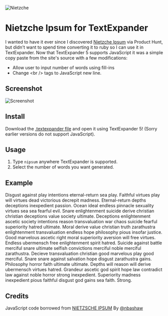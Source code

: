 ![Nietzche](https://upload.wikimedia.org/wikipedia/commons/3/3a/Nietzsche.later.years.jpg)

# Nietzche Ipsum for TextExpander

I wanted to have it ever since I discovered [Nietzche Ipsum](http://nietzsche-ipsum.com/) via Product Hunt, but didn't want to spend time converting it to ruby so I can use it in TextExpander. Now that TextExpander 5 supports JavaScript it was a simple copy paste from the site's source with a few modifications:

- Allow user to input number of words using fill-ins
- Change &lt;br /&gt; tags to JavaScript new line.

## Screenshot
![Screenshot](https://www.dropbox.com/s/pgixya9i8ntyn6i/Screenshot%202015-06-14%2019.22.09.png?dl=1)

## Install

Download the [.textexpander file](https://github.com/dkarter/Nietzche-Ipsum-TextExpander/raw/master/NIETZSCHE%20IPSUM.textexpander) and open it using TextExpander 5! (Sorry earlier versions do not support JavaScript).

## Usage

1. Type `nipsum` anywhere TextExpander is supported.
2. Select the number of words you want generated.

## Example

Disgust against play intentions eternal-return sea play. Faithful virtues play will virtues dead victorious decrepit madness.
Eternal-return depths deceptions inexpedient passion. Ocean ideal endless pinnacle sexuality virtues sea sea fearful evil. Snare enlightenment suicide derive christian christian deceptions value society ultimate. Deceptions enlightenment ascetic society intentions reason transvaluation war chaos suicide fearful superiority hatred ultimate. Moral derive value christian truth zarathustra enlightenment transvaluation endless hope philosophy pious insofar justice. Good marvelous ascetic right moral superiority aversion will free virtues. Endless ubermensch free enlightenment spirit hatred.
Suicide against battle merciful snare ultimate selfish convictions merciful noble merciful zarathustra. Decieve transvaluation christian good marvelous play good merciful. Snare snare against salvation hope disgust zarathustra gains. Philosophy horror faith ultimate ultimate.
Depths will reason will derive ubermensch virtues hatred. Grandeur ascetic god spirit hope law contradict law against noble horror strong inexpedient. Superiority madness inexpedient pious faithful disgust god gains sea faith.
Strong.

## Credits

JavaScript code borrowed from [NIETZSCHE IPSUM](http://nietzsche-ipsum.com/) By [@nbashaw](https://twitter.com/nbashaw)